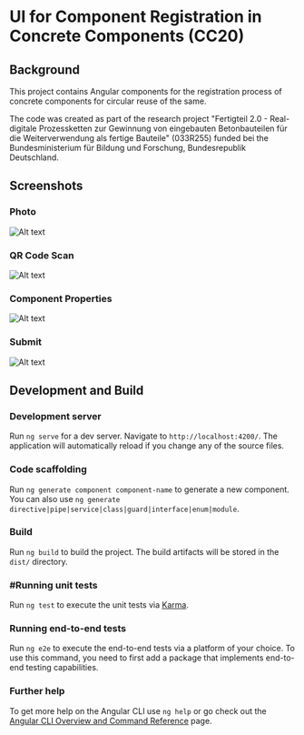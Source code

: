 # UI for Component Registration in Concrete Components (CC20)

## Background

This project contains Angular components for the registration process of concrete components for circular reuse of the same.

The code was created as part of the research project "Fertigteil 2.0 - Real-digitale Prozessketten zur Gewinnung von eingebauten Betonbauteilen
für die Weiterverwendung als fertige Bauteile" (033R255) funded bei the Bundesministerium für Bildung und Forschung, Bundesrepublik Deutschland.

## Screenshots

### Photo

![Alt text](photo.png)

### QR Code Scan

![Alt text](qr.png)

### Component Properties

![Alt text](properties.png)

### Submit

![Alt text](submit.png)

## Development and Build

### Development server

Run `ng serve` for a dev server. Navigate to `http://localhost:4200/`. The application will automatically reload if you change any of the source files.

### Code scaffolding

Run `ng generate component component-name` to generate a new component. You can also use `ng generate directive|pipe|service|class|guard|interface|enum|module`.

### Build

Run `ng build` to build the project. The build artifacts will be stored in the `dist/` directory.

### #Running unit tests

Run `ng test` to execute the unit tests via [Karma](https://karma-runner.github.io).

### Running end-to-end tests

Run `ng e2e` to execute the end-to-end tests via a platform of your choice. To use this command, you need to first add a package that implements end-to-end testing capabilities.

### Further help

To get more help on the Angular CLI use `ng help` or go check out the [Angular CLI Overview and Command Reference](https://angular.io/cli) page.
